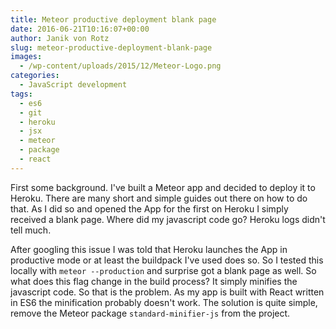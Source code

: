 ```yaml
---
title: Meteor productive deployment blank page
date: 2016-06-21T10:16:07+00:00
author: Janik von Rotz
slug: meteor-productive-deployment-blank-page
images:
  - /wp-content/uploads/2015/12/Meteor-Logo.png
categories:
  - JavaScript development
tags:
  - es6
  - git
  - heroku
  - jsx
  - meteor
  - package
  - react
---
```

First some background. I've built a Meteor app and decided to deploy it to Heroku. There are many short and simple guides out there on how to do that. As I did so and opened the App for the first on Heroku I simply received a blank page. Where did my javascript code go? Heroku logs didn't tell much.
<!--more-->
After googling this issue I was told that Heroku launches the App in productive mode or at least the buildpack I've used does so. So I tested this locally with `meteor --production` and surprise got a blank page as well. So what does this flag change in the build process? It simply minifies the javascript code. So that is the problem. As my app is built with React written in ES6 the minification probably doesn't work. The solution is quite simple, remove the Meteor package `standard-minifier-js` from the project.